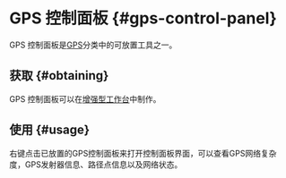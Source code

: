 # GPS 控制面板 {#gps-control-panel}

GPS 控制面板是[GPS](/GPS)分类中的可放置工具之一。

## 获取 {#obtaining}

GPS 控制面板可以在[增强型工作台](/Enhanced-Crafting-Table)中制作。

## 使用 {#usage}

右键点击已放置的GPS控制面板来打开控制面板界面，可以查看GPS网络复杂度，GPS发射器信息、路径点信息以及网络状态。
